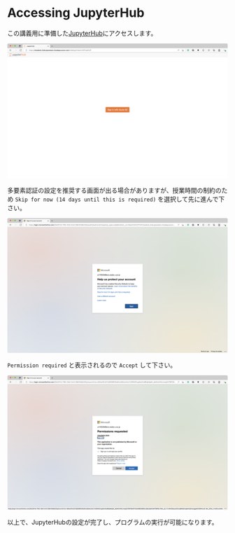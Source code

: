 # Accessing JupyterHub

この講義用に準備した[JupyterHub](https://http://cloudedu-jhub.japaneast.cloudapp.azure.com/)にアクセスします。

![fig-6](./fig-6.png)

多要素認証の設定を推奨する画面が出る場合がありますが、授業時間の制約のため `Skip for now (14 days until this is required)` を選択して先に進んで下さい。

![fig-7](./fig-7.png)

`Permission required` と表示されるので `Accept` して下さい。

![fig-8](./fig-8.png)

以上で、JupyterHubの設定が完了し、プログラムの実行が可能になります。
